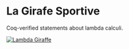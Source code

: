 La Girafe Sportive
==================

Coq-verified statements about lambda calculi.

[![Lambda Giraffe](https://f.cloud.github.com/assets/47458/1644002/24fac234-58d9-11e3-96b4-4106ce8a9971.png)](http://knuton.github.io/la-girafe-sportive/)
